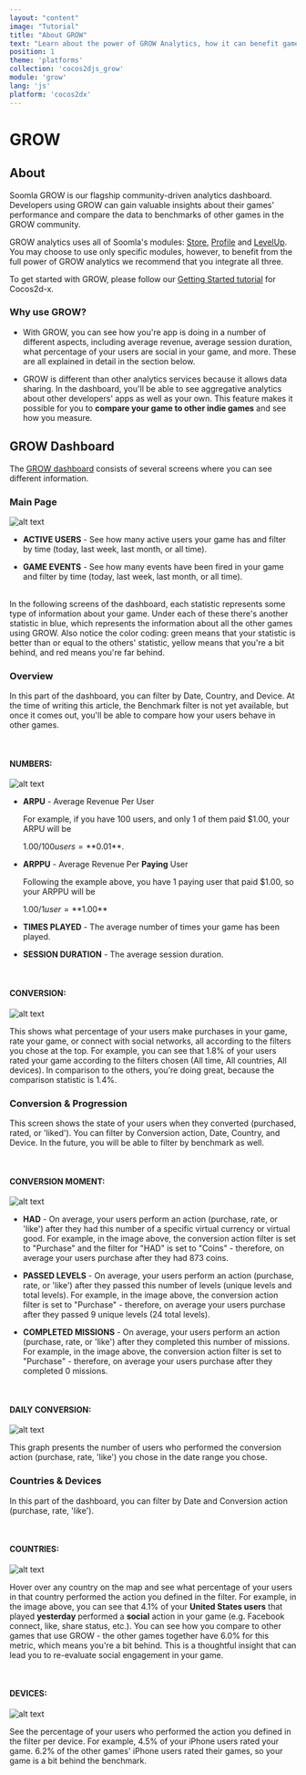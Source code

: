 ```yaml
---
layout: "content"
image: "Tutorial"
title: "About GROW"
text: "Learn about the power of GROW Analytics, how it can benefit game developers, and how to use the GROW dashboard."
position: 1
theme: 'platforms'
collection: 'cocos2djs_grow'
module: 'grow'
lang: 'js' 
platform: 'cocos2dx'
---
```


# GROW

## About

Soomla GROW is our flagship community-driven analytics dashboard. Developers using GROW can gain valuable insights about 
their games' performance and compare the data to benchmarks of other games in the GROW community.

GROW analytics uses all of Soomla's modules: [Store](/cocos2dx/js/store/), [Profile](/cocos2dx/js/profile/) and 
[LevelUp](/cocos2dx/js/levelup/). You may choose to use only specific modules, however, to benefit from the full power 
of GROW analytics we recommend that you integrate all three.

To get started with GROW, please follow our [Getting Started tutorial](/cocos2dx/js/grow/Grow_GettingStarted) for 
Cocos2d-x.

### Why use GROW?

- With GROW, you can see how you're app is doing in a number of different aspects, including average revenue, average 
session duration, what percentage of your users are social in your game, and more. These are all explained in detail in 
the section below.

- GROW is different than other analytics services because it allows data sharing. In the dashboard, you'll be able to 
see aggregative analytics about other developers' apps as well as your own. This feature makes it possible for you to 
**compare your game to other indie games** and see how you measure.

## GROW Dashboard

The [GROW dashboard](http://dashboard.soom.la) consists of several screens where you can see different information.

### **Main Page**

![alt text](/img/tutorial_img/unity_grow/demoGame.png "Demo Game Main Screen")

- **ACTIVE USERS** - See how many active users your game has and filter by time (today, last week, last month, or all 
time).

- **GAME EVENTS** - See how many events have been fired in your game and filter by time (today, last week, last month, 
or all time).

<br>

<div class="info-box">In the following screens of the dashboard, each statistic represents some type of information 
about your game. Under each of these there's another statistic in blue, which represents the information about all the 
other games using GROW. Also notice the color coding: green means that your statistic is better than or equal to the 
others' statistic, yellow means that you're a bit behind, and red means you're far behind.</div>


### **Overview**

In this part of the dashboard, you can filter by Date, Country, and Device. At the time of writing this article, the 
Benchmark filter is not yet available, but once it comes out, you'll be able to compare how your users behave in other 
games.

<br>

#### **NUMBERS:**

![alt text](/img/tutorial_img/unity_grow/overviewNumbers.png "Numbers")


- **ARPU** - Average Revenue Per User

  For example, if you have 100 users, and only 1 of them paid $1.00, your ARPU will be

  $1.00 / 100 users = **$0.01**.

- **ARPPU** - Average Revenue Per **Paying** User

  Following the example above, you have 1 paying user that paid $1.00, so your ARPPU will be

  $1.00 / 1 user = **$1.00**

- **TIMES PLAYED** - The average number of times your game has been played.

- **SESSION DURATION** - The average session duration.

<br>

#### **CONVERSION:**

![alt text](/img/tutorial_img/unity_grow/overviewConversion.png "Conversion")

This shows what percentage of your users make purchases in your game, rate your game, or connect with social networks, 
all according to the filters you chose at the top. For example, you can see that 1.8% of your users rated your game 
according to the filters chosen (All time, All countries, All devices). In comparison to the others, you're doing great, 
because the comparison statistic is 1.4%.


### **Conversion & Progression**

This screen shows the state of your users when they converted (purchased, rated, or 'liked'). You can filter by 
Conversion action, Date, Country, and Device. In the future, you will be able to filter by benchmark as well.

<br>

#### **CONVERSION MOMENT:**

![alt text](/img/tutorial_img/unity_grow/convMoment.png "Conversion Moment")

- **HAD** - On average, your users perform an action (purchase, rate, or 'like') after they had this number of a 
specific virtual currency or virtual good. For example, in the image above, the conversion action filter is set to 
"Purchase" and the filter for "HAD" is set to "Coins" - therefore, on average your users purchase after they had 873 
coins.

- **PASSED LEVELS** - On average, your users perform an action (purchase, rate, or 'like') after they passed this number 
of levels (unique levels and total levels). For example, in the image above, the conversion action filter is set to 
"Purchase" - therefore, on average your users purchase after they passed 9 unique levels (24 total levels).

- **COMPLETED MISSIONS** - On average, your users perform an action (purchase, rate, or 'like') after they completed 
this number of missions. For example, in the image above, the conversion action filter is set to "Purchase" - therefore, 
on average your users purchase after they completed 0 missions.

<br>

#### **DAILY CONVERSION:**

![alt text](/img/tutorial_img/unity_grow/dailyConv.png "Daily Conversion")

This graph presents the number of users who performed the conversion action (purchase, rate, 'like') you chose in the 
date range you chose.

### **Countries & Devices**

In this part of the dashboard, you can filter by Date and Conversion action (purchase, rate, 'like').

<br>

#### **COUNTRIES:**

![alt text](/img/tutorial_img/unity_grow/countries.png "Countries")

Hover over any country on the map and see what percentage of your users in that country performed the action you defined 
in the filter. For example, in the image above, you can see that 4.1% of your **United States users** that played 
**yesterday** performed a **social** action in your game (e.g. Facebook connect, like, share status, etc.). You can see 
how you compare to other games that use GROW - the other games together have 6.0% for this metric, which means you're 
a bit behind.  This is a thoughtful insight that can lead you to re-evaluate social engagement in your game.

<br>

#### **DEVICES:**

![alt text](/img/tutorial_img/unity_grow/devices.png "Devices")

See the percentage of your users who performed the action you defined in the filter per device. For example, 4.5% of 
your iPhone users rated your game. 6.2% of the other games' iPhone users rated their games, so your game is a bit behind 
the benchmark.
